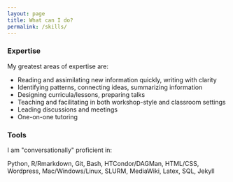 ```yaml
---
layout: page
title: What can I do?
permalink: /skills/
---
```


### Expertise

My greatest areas of expertise are:

* Reading and assimilating new information quickly, writing with clarity
* Identifying patterns, connecting ideas, summarizing information
* Designing curricula/lessons, preparing talks
* Teaching and facilitating in both workshop-style and classroom settings
* Leading discussions and meetings
* One-on-one tutoring

### Tools

I am "conversationally" proficient in:

Python, R/Rmarkdown, Git, Bash, HTCondor/DAGMan, HTML/CSS, Wordpress, Mac/Windows/Linux, SLURM, MediaWiki, Latex, SQL, Jekyll
